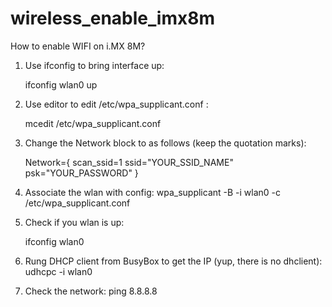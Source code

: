 # wireless_enable_imx8m
 How to enable WIFI on i.MX 8M? 

1. Use ifconfig to bring interface up:

   ifconfig wlan0 up

2. Use editor to edit /etc/wpa_supplicant.conf :

   mcedit /etc/wpa_supplicant.conf

3. Change the Network block to as follows (keep the quotation marks):

   Network={
      scan_ssid=1
      ssid="YOUR_SSID_NAME"
      psk="YOUR_PASSWORD"
   }

 

4. Associate the wlan with config:
   wpa_supplicant -B -i wlan0 -c /etc/wpa_supplicant.conf

 

5. Check if you wlan is up:

   ifconfig wlan0

 

6. Rung DHCP client from BusyBox to get the IP (yup, there is no dhclient):
   udhcpc -i wlan0

 

7. Check the network:
   ping 8.8.8.8
